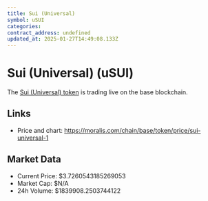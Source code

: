 ```yaml
---
title: Sui (Universal)
symbol: uSUI
categories: 
contract_address: undefined
updated_at: 2025-01-27T14:49:08.133Z
---
```


# Sui (Universal) (uSUI)
The [Sui (Universal) token](https://moralis.com/chain/base/token/price/sui-universal-1) is trading live on the base blockchain.

## Links
- Price and chart: https://moralis.com/chain/base/token/price/sui-universal-1

## Market Data
- Current Price: $3.7260543185269053
- Market Cap: $N/A
- 24h Volume: $1839908.2503744122
